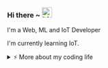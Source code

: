 ### Hi there ~ <img src="https://user-images.githubusercontent.com/1303154/88677602-1635ba80-d120-11ea-84d8-d263ba5fc3c0.gif" width="24px" alt="hi">

I'm a Web, ML and IoT Developer

I'm currently learning IoT.

<details>
<summary>⚡️ More about my coding life</summary>
<br />

![Top Langs](https://github-readme-stats.vercel.app/api/top-langs/?username=zakaryaboudraf&layout=compact&hide=css,html)

![Zakarya's github stats](https://github-readme-stats.vercel.app/api?username=zakaryaboudraf&count_private=true&show_icons=true&theme=onedark)

</details>

